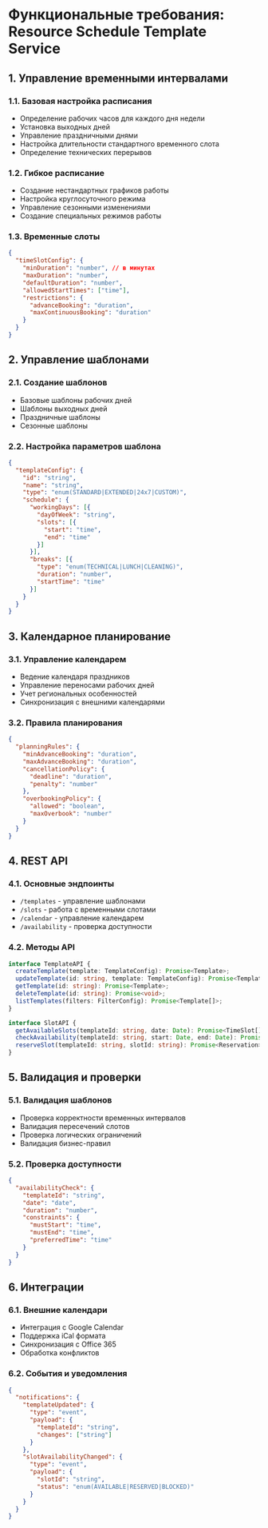 # Функциональные требования: Resource Schedule Template Service

## 1. Управление временными интервалами

### 1.1. Базовая настройка расписания
- Определение рабочих часов для каждого дня недели
- Установка выходных дней
- Управление праздничными днями
- Настройка длительности стандартного временного слота
- Определение технических перерывов

### 1.2. Гибкое расписание
- Создание нестандартных графиков работы
- Настройка круглосуточного режима
- Управление сезонными изменениями
- Создание специальных режимов работы

### 1.3. Временные слоты
```json
{
  "timeSlotConfig": {
    "minDuration": "number", // в минутах
    "maxDuration": "number",
    "defaultDuration": "number",
    "allowedStartTimes": ["time"],
    "restrictions": {
      "advanceBooking": "duration",
      "maxContinuousBooking": "duration"
    }
  }
}
```

## 2. Управление шаблонами

### 2.1. Создание шаблонов
- Базовые шаблоны рабочих дней
- Шаблоны выходных дней
- Праздничные шаблоны
- Сезонные шаблоны

### 2.2. Настройка параметров шаблона
```json
{
  "templateConfig": {
    "id": "string",
    "name": "string",
    "type": "enum(STANDARD|EXTENDED|24x7|CUSTOM)",
    "schedule": {
      "workingDays": [{
        "dayOfWeek": "string",
        "slots": [{
          "start": "time",
          "end": "time"
        }]
      }],
      "breaks": [{
        "type": "enum(TECHNICAL|LUNCH|CLEANING)",
        "duration": "number",
        "startTime": "time"
      }]
    }
  }
}
```

## 3. Календарное планирование

### 3.1. Управление календарем
- Ведение календаря праздников
- Управление переносами рабочих дней
- Учет региональных особенностей
- Синхронизация с внешними календарями

### 3.2. Правила планирования
```json
{
  "planningRules": {
    "minAdvanceBooking": "duration",
    "maxAdvanceBooking": "duration",
    "cancellationPolicy": {
      "deadline": "duration",
      "penalty": "number"
    },
    "overbookingPolicy": {
      "allowed": "boolean",
      "maxOverbook": "number"
    }
  }
}
```

## 4. REST API

### 4.1. Основные эндпоинты
- `/templates` - управление шаблонами
- `/slots` - работа с временными слотами
- `/calendar` - управление календарем
- `/availability` - проверка доступности

### 4.2. Методы API
```typescript
interface TemplateAPI {
  createTemplate(template: TemplateConfig): Promise<Template>;
  updateTemplate(id: string, template: TemplateConfig): Promise<Template>;
  getTemplate(id: string): Promise<Template>;
  deleteTemplate(id: string): Promise<void>;
  listTemplates(filters: FilterConfig): Promise<Template[]>;
}

interface SlotAPI {
  getAvailableSlots(templateId: string, date: Date): Promise<TimeSlot[]>;
  checkAvailability(templateId: string, start: Date, end: Date): Promise<boolean>;
  reserveSlot(templateId: string, slotId: string): Promise<Reservation>;
}
```

## 5. Валидация и проверки

### 5.1. Валидация шаблонов
- Проверка корректности временных интервалов
- Валидация пересечений слотов
- Проверка логических ограничений
- Валидация бизнес-правил

### 5.2. Проверка доступности
```json
{
  "availabilityCheck": {
    "templateId": "string",
    "date": "date",
    "duration": "number",
    "constraints": {
      "mustStart": "time",
      "mustEnd": "time",
      "preferredTime": "time"
    }
  }
}
```

## 6. Интеграции

### 6.1. Внешние календари
- Интеграция с Google Calendar
- Поддержка iCal формата
- Синхронизация с Office 365
- Обработка конфликтов

### 6.2. События и уведомления
```json
{
  "notifications": {
    "templateUpdated": {
      "type": "event",
      "payload": {
        "templateId": "string",
        "changes": ["string"]
      }
    },
    "slotAvailabilityChanged": {
      "type": "event",
      "payload": {
        "slotId": "string",
        "status": "enum(AVAILABLE|RESERVED|BLOCKED)"
      }
    }
  }
}
```

